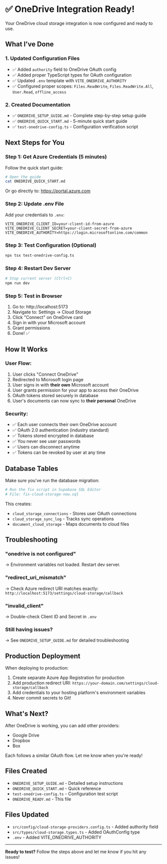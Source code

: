 # ✅ OneDrive Integration Ready!

Your OneDrive cloud storage integration is now configured and ready to use.

## What I've Done

### 1. Updated Configuration Files
- ✅ Added `authority` field to OneDrive OAuth config
- ✅ Added proper TypeScript types for OAuth configuration
- ✅ Updated `.env` template with `VITE_ONEDRIVE_AUTHORITY`
- ✅ Configured proper scopes: `Files.ReadWrite`, `Files.ReadWrite.All`, `User.Read`, `offline_access`

### 2. Created Documentation
- ✅ `ONEDRIVE_SETUP_GUIDE.md` - Complete step-by-step setup guide
- ✅ `ONEDRIVE_QUICK_START.md` - 5-minute quick start guide
- ✅ `test-onedrive-config.ts` - Configuration verification script

## Next Steps for You

### Step 1: Get Azure Credentials (5 minutes)

Follow the quick start guide:
```bash
# Open the guide
cat ONEDRIVE_QUICK_START.md
```

Or go directly to: https://portal.azure.com

### Step 2: Update .env File

Add your credentials to `.env`:
```env
VITE_ONEDRIVE_CLIENT_ID=your-client-id-from-azure
VITE_ONEDRIVE_CLIENT_SECRET=your-client-secret-from-azure
VITE_ONEDRIVE_AUTHORITY=https://login.microsoftonline.com/common
```

### Step 3: Test Configuration (Optional)

```bash
npx tsx test-onedrive-config.ts
```

### Step 4: Restart Dev Server

```bash
# Stop current server (Ctrl+C)
npm run dev
```

### Step 5: Test in Browser

1. Go to: http://localhost:5173
2. Navigate to: Settings → Cloud Storage
3. Click "Connect" on OneDrive card
4. Sign in with your Microsoft account
5. Grant permissions
6. Done! ✅

## How It Works

### User Flow:
1. User clicks "Connect OneDrive"
2. Redirected to Microsoft login page
3. User signs in with **their own** Microsoft account
4. User grants permission for your app to access their OneDrive
5. OAuth tokens stored securely in database
6. User's documents can now sync to **their personal** OneDrive

### Security:
- ✅ Each user connects their own OneDrive account
- ✅ OAuth 2.0 authentication (industry standard)
- ✅ Tokens stored encrypted in database
- ✅ You never see user passwords
- ✅ Users can disconnect anytime
- ✅ Tokens can be revoked by user at any time

## Database Tables

Make sure you've run the database migration:
```bash
# Run the fix script in Supabase SQL Editor
# File: fix-cloud-storage-now.sql
```

This creates:
- `cloud_storage_connections` - Stores user OAuth connections
- `cloud_storage_sync_log` - Tracks sync operations
- `document_cloud_storage` - Maps documents to cloud files

## Troubleshooting

### "onedrive is not configured"
→ Environment variables not loaded. Restart dev server.

### "redirect_uri_mismatch"
→ Check Azure redirect URI matches exactly: `http://localhost:5173/settings/cloud-storage/callback`

### "invalid_client"
→ Double-check Client ID and Secret in `.env`

### Still having issues?
→ See `ONEDRIVE_SETUP_GUIDE.md` for detailed troubleshooting

## Production Deployment

When deploying to production:

1. Create separate Azure App Registration for production
2. Add production redirect URI: `https://your-domain.com/settings/cloud-storage/callback`
3. Add credentials to your hosting platform's environment variables
4. Never commit secrets to Git!

## What's Next?

After OneDrive is working, you can add other providers:
- Google Drive
- Dropbox
- Box

Each follows a similar OAuth flow. Let me know when you're ready!

## Files Created

- `ONEDRIVE_SETUP_GUIDE.md` - Detailed setup instructions
- `ONEDRIVE_QUICK_START.md` - Quick reference
- `test-onedrive-config.ts` - Configuration test script
- `ONEDRIVE_READY.md` - This file

## Files Updated

- `src/config/cloud-storage-providers.config.ts` - Added authority field
- `src/types/cloud-storage.types.ts` - Added OAuthConfig type
- `.env` - Added VITE_ONEDRIVE_AUTHORITY

---

**Ready to test?** Follow the steps above and let me know if you hit any issues!
